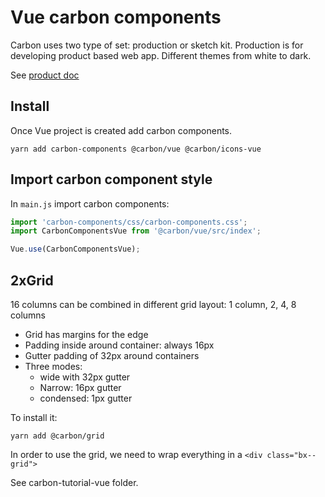 # Vue carbon components

Carbon uses two type of set: production or sketch kit. Production is for developing product based web app. Different themes from white to dark.

See [product doc](https://www.carbondesignsystem.com/)

## Install

Once Vue project is created add carbon components.

```shell
yarn add carbon-components @carbon/vue @carbon/icons-vue
```

## Import carbon component style

In `main.js` import carbon components:

```js
import 'carbon-components/css/carbon-components.css';
import CarbonComponentsVue from '@carbon/vue/src/index';

Vue.use(CarbonComponentsVue);
```

## 2xGrid

16 columns can be combined in different grid layout: 1 column, 2, 4, 8 columns

* Grid has margins for the edge
* Padding inside around container: always 16px
* Gutter padding of 32px around containers
* Three modes: 
    * wide with 32px gutter
    * Narrow: 16px gutter
    * condensed: 1px gutter

To install it:

```shell
yarn add @carbon/grid
```

In order to use the grid, we need to wrap everything in a `<div class="bx--grid">`

See carbon-tutorial-vue folder.